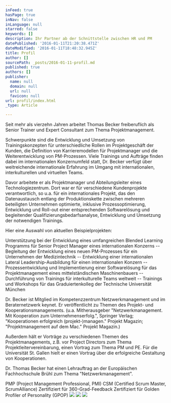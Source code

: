 ```yaml
---
inFeed: true
hasPage: true
inNav: false
inLanguage: null
starred: false
keywords: []
description: Ihr Partner ab der Schnittstelle zwischen HR und PM
datePublished: '2016-01-11T21:20:38.471Z'
dateModified: '2016-01-11T18:48:32.945Z'
title: Profil
author: []
sourcePath: _posts/2016-01-11-profil.md
published: true
authors: []
publisher:
  name: null
  domain: null
  url: null
  favicon: null
url: profil/index.html
_type: Article

---
```

Seit mehr als vierzehn Jahren arbeitet Thomas Becker freiberuflich als Senior Trainer und Expert Consultant zum Thema Projektmanagement.

Schwerpunkte sind die Entwicklung und Umsetzung von Trainingskonzepten für unterschiedliche Rollen im Projektgeschäft der Kunden, die Definition von Karrieremodellen für Projektmanager und die Weiterentwicklung von PM-Prozessen.
Viele Trainings und Aufträge finden dabei im internationalen Konzernumfeld statt, Dr. Becker verfügt über weitreichende internationale Erfahrung im Umgang mit internationalen, interkulturellen und virtuellen Teams.

Davor arbeitete er als Projektmanager und Abteilungsleiter eines Technologiezentrum. Dort war er für verschiedene Kundenprojekte verantwortlich, so u.a. für ein internationales Projekt, das den Datenaustausch entlang der Produktionskette zwischen mehreren beteiligten Unternehmen optimierte, inklusive Prozessoptimierung, Entwicklung und Roll-out einer entsprechenden Softwarelösung und begleitender Qualifizierungsbedarfsanalyse, Entwicklung und Umsetzung der notwendigen Trainings.

Hier eine Auswahl von aktuellen Beispielprojekten:

Unterstützung bei der Entwicklung eines umfangreichen Blended Learning Programms für Senior Project Manager eines internationalen Konzerns -- Begleitung der Entwicklung eines neuen PM-Prozesses für ein Unternehmen der Medizintechnik -- Entwicklung einer internationalen Lateral Leadership-Ausbildung für einen internationalen Konzern -- Prozessentwicklung und Implementierung einer Softwarelösung für das Projektmanagement eines mittelständischen Maschinenbauers -- Durchführung von Trainings für interkulturelle Teams weltweit -- Trainings und Workshops für das Graduiertenkolleg der Technische Universität München

Dr. Becker ist Mitglied im Kompetenzzentrum Netzwerkmanagement und im Beraternetzwerk keynet.
Er veröffentlicht zu Themen des Projekt- und Kooperationsmanagements. (u.a. Mitherausgeber "Netzwerkmanagement. Mit Kooperation zum Unternehmenserfolg.", Springer Verlag; "Kooperationen erfolgreich (projekt-)managen." Projekt Magazin; "Projektmanagement auf dem Mac." Projekt Magazin.)

Außerdem hält er Vorträge zu verschiedenen Themen des Projektmanagements, z.B. vor Project Directors zum Thema Projektleitervereinbarung, einen Vortrag zum Thema PM und PE. Für die Universität St. Gallen hielt er einen Vortrag über die erfolgreiche Gestaltung von Kooperationen.

Dr. Thomas Becker hat einen Lehrauftrag an der Europäischen Fachhochschule Brühl zum Thema "Netzwerkmanagement".

PMP (Project Management Professional, PMI)
CSM (Certified Scrum Master, ScrumAlliance)
Zertifiziert für 360-Grad-Feedback
Zertifiziert für Golden Profiler of Personality (GPOP)
![](https://the-grid-user-content.s3-us-west-2.amazonaws.com/54a94b9b-d2dd-4793-89bf-4e427e587c3b.jpg)
![](https://s3-us-west-2.amazonaws.com/the-grid-img/p/bc2543215c7ab24e2f19965249e72582f6b14b71.jpg)
![](https://the-grid-user-content.s3-us-west-2.amazonaws.com/b6e8b69f-7985-4988-8b63-b03149058713.JPG)